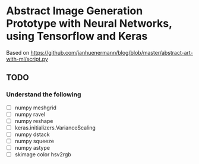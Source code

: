 # Abstract Image Generation Prototype with Neural Networks, using Tensorflow and Keras

Based on https://github.com/janhuenermann/blog/blob/master/abstract-art-with-ml/script.py

## TODO

### Understand the following

- [ ] numpy meshgrid
- [ ] numpy ravel
- [ ] numpy reshape
- [ ] keras.initializers.VarianceScaling
- [ ] numpy dstack
- [ ] numpy squeeze
- [ ] numpy astype
- [ ] skimage color hsv2rgb
